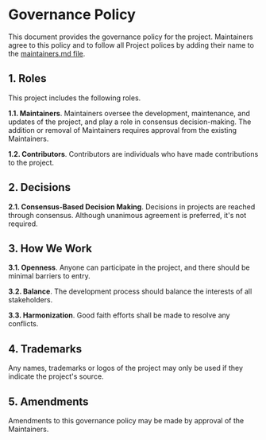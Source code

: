 <!--
  Copyright 2023 Datastrato.
  This software is licensed under the Apache License version 2.
-->

# Governance Policy

This document provides the governance policy for the project. Maintainers agree to this policy and to follow all Project polices by adding their name to the [maintainers.md file](./MAINTAINERS.md).

## 1. Roles

This project includes the following roles.

**1.1. Maintainers**. Maintainers oversee the development, maintenance, and updates of the project, and play a role in consensus decision-making. The addition or removal of Maintainers requires approval from the existing Maintainers.

**1.2. Contributors**. Contributors are individuals who have made contributions to the project.

## 2. Decisions

**2.1. Consensus-Based Decision Making**. Decisions in projects are reached through consensus. Although unanimous agreement is preferred, it's not required.

## 3. How We Work

**3.1. Openness**. Anyone can participate in the project, and there should be minimal barriers to entry.

**3.2. Balance**. The development process should balance the interests of all stakeholders.

**3.3. Harmonization**. Good faith efforts shall be made to resolve any conflicts.

## 4. Trademarks

Any names, trademarks or logos of the project may only be used if they indicate the project's source.

## 5. Amendments

Amendments to this governance policy may be made by approval of the Maintainers.
